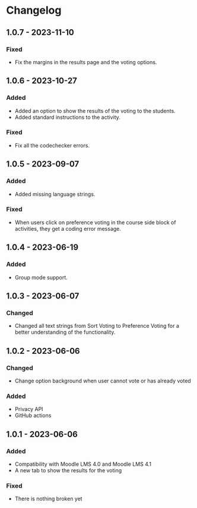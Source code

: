 # Changelog

## 1.0.7 - 2023-11-10
### Fixed
- Fix the margins in the results page and the voting options.

## 1.0.6 - 2023-10-27
### Added
- Added an option to show the results of the voting to the students.
- Added standard instructions to the activity.
### Fixed
- Fix all the codechecker errors.

## 1.0.5 - 2023-09-07
### Added
- Added missing language strings.
### Fixed
- When users click on preference voting in the course side block of activities, they get a coding error message.

## 1.0.4 - 2023-06-19
### Added
- Group mode support.

## 1.0.3 - 2023-06-07
### Changed
- Changed all text strings from Sort Voting to Preference Voting for a better understanding of the functionality.

## 1.0.2 - 2023-06-06
### Changed
- Change option background when user cannot vote or has already voted
### Added
- Privacy API
- GitHub actions

## 1.0.1 - 2023-06-06
### Added
- Compatibility with Moodle LMS 4.0 and Moodle LMS 4.1
- A new tab to show the results for the voting
### Fixed
- There is nothing broken yet

